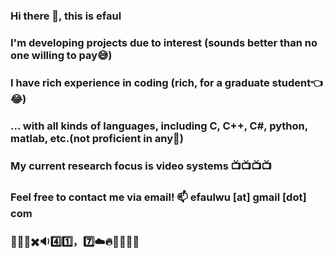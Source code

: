 ### Hi there 👋, this is efaul 
### I'm developing projects due to interest (sounds better than no one willing to pay😅)
### I have rich experience in coding (rich, for a graduate student👈😂)
### ... with all kinds of languages, including C, C++, C#, python, matlab, etc.(not proficient in any🤡)
### My current research focus is video systems 📺📺📺📺
### Feel free to contact me via email! 📫 efaulwu [at] gmail [dot] com


### 🐶🍐🥘✖️🔉4️⃣1️⃣，7️⃣☁️🔥🦇👃🎼🈯

<!--
**efaulwu/efaulwu** is a ✨ _special_ ✨ repository because its `README.md` (this file) appears on your GitHub profile.

Here are some ideas to get you started:

- 🔭 I’m currently working on ...
- 🌱 I’m currently learning ...
- 👯 I’m looking to collaborate on ...
- 🤔 I’m looking for help with ...
- 💬 Ask me about ...
- 📫 How to reach me: ...
- 😄 Pronouns: ...
- ⚡ Fun fact: ...
-->
